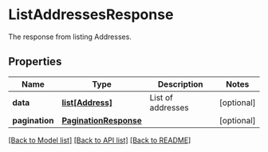 # ListAddressesResponse

The response from listing Addresses.
## Properties
Name | Type | Description | Notes
------------ | ------------- | ------------- | -------------
**data** | [**list[Address]**](Address.md) | List of addresses | [optional] 
**pagination** | [**PaginationResponse**](PaginationResponse.md) |  | [optional] 

[[Back to Model list]](../README.md#documentation-for-models) [[Back to API list]](../README.md#documentation-for-api-endpoints) [[Back to README]](../README.md)


